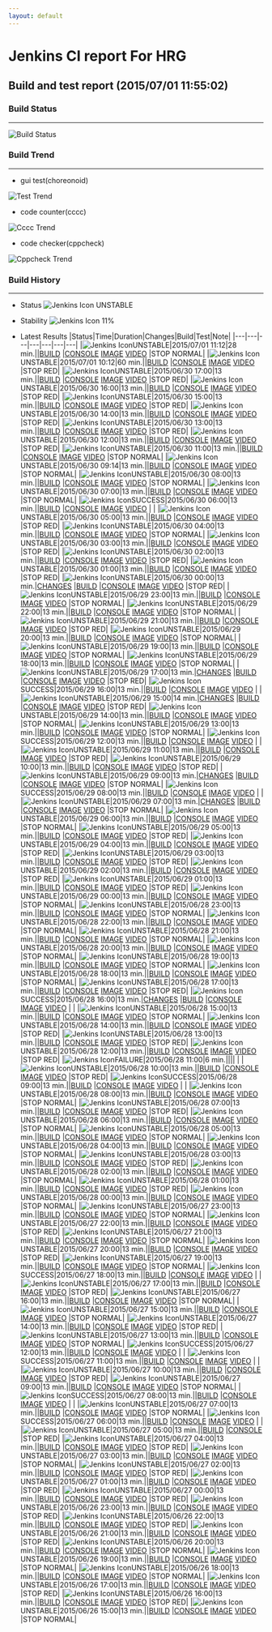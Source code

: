 ```yaml
---
layout: default
---
```

# Jenkins CI report For HRG
## Build and test report (2015/07/01 11:55:02)
### Build Status
___
![Build Status](http://jenkinshrg.github.io/images/badge.svg)
  
### Build Trend
___
* gui test(choreonoid)
  
![Test Trend](http://jenkinshrg.github.io/images/test.png)
  
* code counter(cccc)
  
![Cccc Trend](http://jenkinshrg.github.io/images/cccc.png)
  
* code checker(cppcheck)
  
![Cppcheck Trend](http://jenkinshrg.github.io/images/cppcheck.png)
  
### Build History
___
* Status
![Jenkins Icon](http://jenkinshrg.github.io/images/48x48/yellow.png)
UNSTABLE
  
* Stability
![Jenkins Icon](http://jenkinshrg.github.io/images/48x48/health-00to19.png)
11%
  
* Latest Results
|Status|Time|Duration|Changes|Build|Test|Note|
|---|---|---|---|---|---|---|
|![Jenkins Icon](http://jenkinshrg.github.io/images/24x24/yellow.png)UNSTABLE|2015/07/01 11:12|28 min.||[BUILD](https://drive.google.com/file/d/0B54sHwaxmuM4dGdtSDdGcWhZRjQ/view?usp=drivesdk) |[CONSOLE](https://drive.google.com/file/d/0B54sHwaxmuM4NXk3OHRzendzbWs/view?usp=drivesdk) [IMAGE](https://drive.google.com/file/d/0B54sHwaxmuM4T1g4djFnOGNieFU/edit?usp=drivesdk) [VIDEO](https://drive.google.com/file/d/0B54sHwaxmuM4Ukc3SnR4aWRmeHc/edit?usp=drivesdk) |STOP NORMAL|
|![Jenkins Icon](http://jenkinshrg.github.io/images/24x24/yellow.png)UNSTABLE|2015/07/01 10:12|60 min.||[BUILD](https://drive.google.com/file/d/0B54sHwaxmuM4VXFzM01IT2w2ejg/view?usp=drivesdk) |[CONSOLE](https://drive.google.com/file/d/0B54sHwaxmuM4Q0txakZIaDZUNDg/view?usp=drivesdk) [IMAGE](https://drive.google.com/file/d/0B54sHwaxmuM4eHdjd3dVQk5wR1E/edit?usp=drivesdk) [VIDEO](https://drive.google.com/file/d/0B54sHwaxmuM4c3lrT3lUM3Nlcmc/edit?usp=drivesdk) |STOP RED|
|![Jenkins Icon](http://jenkinshrg.github.io/images/24x24/yellow.png)UNSTABLE|2015/06/30 17:00|13 min.||[BUILD](https://drive.google.com/file/d/0B54sHwaxmuM4enBNS1Rka3hOTEU/view?usp=drivesdk) |[CONSOLE](https://drive.google.com/file/d/0B54sHwaxmuM4eWdPcUk4YXNTMDA/view?usp=drivesdk) [IMAGE](https://drive.google.com/file/d/0B54sHwaxmuM4M2V2bTVaR1dYN00/edit?usp=drivesdk) [VIDEO](https://drive.google.com/file/d/0B54sHwaxmuM4VDNOSzRaRTFxLTQ/edit?usp=drivesdk) |STOP RED|
|![Jenkins Icon](http://jenkinshrg.github.io/images/24x24/yellow.png)UNSTABLE|2015/06/30 16:00|13 min.||[BUILD](https://drive.google.com/file/d/0B54sHwaxmuM4cmlmM3JZOUtUeGc/view?usp=drivesdk) |[CONSOLE](https://drive.google.com/file/d/0B54sHwaxmuM4dkdjbWwybHJiblk/view?usp=drivesdk) [IMAGE](https://drive.google.com/file/d/0B54sHwaxmuM4TXlkQVdaRDdpTVU/edit?usp=drivesdk) [VIDEO](https://drive.google.com/file/d/0B54sHwaxmuM4NXZIeTlhV19tZTg/edit?usp=drivesdk) |STOP RED|
|![Jenkins Icon](http://jenkinshrg.github.io/images/24x24/yellow.png)UNSTABLE|2015/06/30 15:00|13 min.||[BUILD](https://drive.google.com/file/d/0B54sHwaxmuM4QUw3bHdmNFpjVWc/view?usp=drivesdk) |[CONSOLE](https://drive.google.com/file/d/0B54sHwaxmuM4ZXp3cW5tUC14SXc/view?usp=drivesdk) [IMAGE](https://drive.google.com/file/d/0B54sHwaxmuM4ZDBnLVpGU2J0OFk/edit?usp=drivesdk) [VIDEO](https://drive.google.com/file/d/0B54sHwaxmuM4bmtNd19ud2tRWUk/edit?usp=drivesdk) |STOP RED|
|![Jenkins Icon](http://jenkinshrg.github.io/images/24x24/yellow.png)UNSTABLE|2015/06/30 14:00|13 min.||[BUILD](https://drive.google.com/file/d/0B54sHwaxmuM4cFhjT2l3eVdRSnc/view?usp=drivesdk) |[CONSOLE](https://drive.google.com/file/d/0B54sHwaxmuM4cnJ1SjBhVmRHVW8/view?usp=drivesdk) [IMAGE](https://drive.google.com/file/d/0B54sHwaxmuM4MGNuRXVhOUYyOEk/edit?usp=drivesdk) [VIDEO](https://drive.google.com/file/d/0B54sHwaxmuM4TWlqOEVBQVpJMk0/edit?usp=drivesdk) |STOP RED|
|![Jenkins Icon](http://jenkinshrg.github.io/images/24x24/yellow.png)UNSTABLE|2015/06/30 13:00|13 min.||[BUILD](https://drive.google.com/file/d/0B54sHwaxmuM4UTZlclRGVnBCZUE/view?usp=drivesdk) |[CONSOLE](https://drive.google.com/file/d/0B54sHwaxmuM4eWtRdVBEdzIxcEk/view?usp=drivesdk) [IMAGE](https://drive.google.com/file/d/0B54sHwaxmuM4V1dLOW8zaWF1dU0/edit?usp=drivesdk) [VIDEO](https://drive.google.com/file/d/0B54sHwaxmuM4ekNrQmJFNkgtZDg/edit?usp=drivesdk) |STOP RED|
|![Jenkins Icon](http://jenkinshrg.github.io/images/24x24/yellow.png)UNSTABLE|2015/06/30 12:00|13 min.||[BUILD](https://drive.google.com/file/d/0B54sHwaxmuM4S09WTFlPbHMydFU/view?usp=drivesdk) |[CONSOLE](https://drive.google.com/file/d/0B54sHwaxmuM4SWxQelNJODZ3T28/view?usp=drivesdk) [IMAGE](https://drive.google.com/file/d/0B54sHwaxmuM4RzV4UmRjX1ZISW8/edit?usp=drivesdk) [VIDEO](https://drive.google.com/file/d/0B54sHwaxmuM4VmVMbE1iNUhtblE/edit?usp=drivesdk) |STOP RED|
|![Jenkins Icon](http://jenkinshrg.github.io/images/24x24/yellow.png)UNSTABLE|2015/06/30 11:00|13 min.||[BUILD](https://drive.google.com/file/d/0B54sHwaxmuM4RDh2RDFBNTBqVlk/view?usp=drivesdk) |[CONSOLE](https://drive.google.com/file/d/0B54sHwaxmuM4eE13Z2pWYjhZWVU/view?usp=drivesdk) [IMAGE](https://drive.google.com/file/d/0B54sHwaxmuM4ZEhfSDJHTjBEVTQ/edit?usp=drivesdk) [VIDEO](https://drive.google.com/file/d/0B54sHwaxmuM4ekRDWktaTTl6Nlk/edit?usp=drivesdk) |STOP NORMAL|
|![Jenkins Icon](http://jenkinshrg.github.io/images/24x24/yellow.png)UNSTABLE|2015/06/30 09:14|13 min.||[BUILD](https://drive.google.com/file/d/0B54sHwaxmuM4VTczZjAzV29VNlE/view?usp=drivesdk) |[CONSOLE](https://drive.google.com/file/d/0B54sHwaxmuM4RVBVVDkwV1dMeFU/view?usp=drivesdk) [IMAGE](https://drive.google.com/file/d/0B54sHwaxmuM4UEZNckhMYWI5UzQ/edit?usp=drivesdk) [VIDEO](https://drive.google.com/file/d/0B54sHwaxmuM4N3NQN0duaHJ2d1E/edit?usp=drivesdk) |STOP NORMAL|
|![Jenkins Icon](http://jenkinshrg.github.io/images/24x24/yellow.png)UNSTABLE|2015/06/30 08:00|13 min.||[BUILD](https://drive.google.com/file/d/0B54sHwaxmuM4M2NoUEtib3ZfcnM/view?usp=drivesdk) |[CONSOLE](https://drive.google.com/file/d/0B54sHwaxmuM4eWI4N2tYeFQxRkk/view?usp=drivesdk) [IMAGE](https://drive.google.com/file/d/0B54sHwaxmuM4b1dVQUdkOGp1VlU/edit?usp=drivesdk) [VIDEO](https://drive.google.com/file/d/0B54sHwaxmuM4bjM0WElTZmRvY0U/edit?usp=drivesdk) |STOP NORMAL|
|![Jenkins Icon](http://jenkinshrg.github.io/images/24x24/yellow.png)UNSTABLE|2015/06/30 07:00|13 min.||[BUILD](https://drive.google.com/file/d/0B54sHwaxmuM4REVsalVsekFlazA/view?usp=drivesdk) |[CONSOLE](https://drive.google.com/file/d/0B54sHwaxmuM4RjV2Z3RnWHkyLWc/view?usp=drivesdk) [IMAGE](https://drive.google.com/file/d/0B54sHwaxmuM4d0JsRDBTZnNwWGM/edit?usp=drivesdk) [VIDEO](https://drive.google.com/file/d/0B54sHwaxmuM4czg0LWxyNVJxUkE/edit?usp=drivesdk) |STOP NORMAL|
|![Jenkins Icon](http://jenkinshrg.github.io/images/24x24/blue.png)SUCCESS|2015/06/30 06:00|13 min.||[BUILD](https://drive.google.com/file/d/0B54sHwaxmuM4VktYdzluLWV4RDA/view?usp=drivesdk) |[CONSOLE](https://drive.google.com/file/d/0B54sHwaxmuM4NFM5TzhGLWpJT00/view?usp=drivesdk) [IMAGE](https://drive.google.com/file/d/0B54sHwaxmuM4OEZhQUNmUjNwcU0/edit?usp=drivesdk) [VIDEO](https://drive.google.com/file/d/0B54sHwaxmuM4OTdwNHZCZmw2VFE/edit?usp=drivesdk) | |
|![Jenkins Icon](http://jenkinshrg.github.io/images/24x24/yellow.png)UNSTABLE|2015/06/30 05:00|13 min.||[BUILD](https://drive.google.com/file/d/0B54sHwaxmuM4RWgzRXR5eVlvS2M/view?usp=drivesdk) |[CONSOLE](https://drive.google.com/file/d/0B54sHwaxmuM4Zmp6YUgyNXgxVlE/view?usp=drivesdk) [IMAGE](https://drive.google.com/file/d/0B54sHwaxmuM4RHpWNmxhUGo1Vjg/edit?usp=drivesdk) [VIDEO](https://drive.google.com/file/d/0B54sHwaxmuM4M0g1bHlaVVI0amM/edit?usp=drivesdk) |STOP RED|
|![Jenkins Icon](http://jenkinshrg.github.io/images/24x24/yellow.png)UNSTABLE|2015/06/30 04:00|13 min.||[BUILD](https://drive.google.com/file/d/0B54sHwaxmuM4VHRXUWxRYldfbzg/view?usp=drivesdk) |[CONSOLE](https://drive.google.com/file/d/0B54sHwaxmuM4OVRNLW9ZVDlpWUE/view?usp=drivesdk) [IMAGE](https://drive.google.com/file/d/0B54sHwaxmuM4UFVQSlJKN0EzZk0/edit?usp=drivesdk) [VIDEO](https://drive.google.com/file/d/0B54sHwaxmuM4U0dmeG0xQk5FcVE/edit?usp=drivesdk) |STOP NORMAL|
|![Jenkins Icon](http://jenkinshrg.github.io/images/24x24/yellow.png)UNSTABLE|2015/06/30 03:00|13 min.||[BUILD](https://drive.google.com/file/d/0B54sHwaxmuM4eHo1N09nZldxVHM/view?usp=drivesdk) |[CONSOLE](https://drive.google.com/file/d/0B54sHwaxmuM4WW5OOGpYUnpPSTg/view?usp=drivesdk) [IMAGE](https://drive.google.com/file/d/0B54sHwaxmuM4X2Y3QVVJekV6WmM/edit?usp=drivesdk) [VIDEO](https://drive.google.com/file/d/0B54sHwaxmuM4MWdQRTJvY1V5Vm8/edit?usp=drivesdk) |STOP RED|
|![Jenkins Icon](http://jenkinshrg.github.io/images/24x24/yellow.png)UNSTABLE|2015/06/30 02:00|13 min.||[BUILD](https://drive.google.com/file/d/0B54sHwaxmuM4NFRlS1I0QlNtMEU/view?usp=drivesdk) |[CONSOLE](https://drive.google.com/file/d/0B54sHwaxmuM4aGRISk5lVl8xUGM/view?usp=drivesdk) [IMAGE](https://drive.google.com/file/d/0B54sHwaxmuM4VUJZcFNkR21xTFE/edit?usp=drivesdk) [VIDEO](https://drive.google.com/file/d/0B54sHwaxmuM4aWhMbXZTQXpNNUE/edit?usp=drivesdk) |STOP RED|
|![Jenkins Icon](http://jenkinshrg.github.io/images/24x24/yellow.png)UNSTABLE|2015/06/30 01:00|13 min.||[BUILD](https://drive.google.com/file/d/0B54sHwaxmuM4OFZRd2xQNGFuZ0E/view?usp=drivesdk) |[CONSOLE](https://drive.google.com/file/d/0B54sHwaxmuM4ZUVOYk95eXBUUlU/view?usp=drivesdk) [IMAGE](https://drive.google.com/file/d/0B54sHwaxmuM4X29pODFTdnZQdUk/edit?usp=drivesdk) [VIDEO](https://drive.google.com/file/d/0B54sHwaxmuM4M0xKYS1kNEpMQ0E/edit?usp=drivesdk) |STOP RED|
|![Jenkins Icon](http://jenkinshrg.github.io/images/24x24/yellow.png)UNSTABLE|2015/06/30 00:00|13 min.|[CHANGES](https://drive.google.com/file/d/0B54sHwaxmuM4dGt3NU8wQTFQT2M/view?usp=drivesdk) |[BUILD](https://drive.google.com/file/d/0B54sHwaxmuM4NXBWdndJeVhyU1U/view?usp=drivesdk) |[CONSOLE](https://drive.google.com/file/d/0B54sHwaxmuM4S0lldFM5c29ZRHM/view?usp=drivesdk) [IMAGE](https://drive.google.com/file/d/0B54sHwaxmuM4dThJZ25lR21Nc1E/edit?usp=drivesdk) [VIDEO](https://drive.google.com/file/d/0B54sHwaxmuM4OV9oTU5hY1NfVjg/edit?usp=drivesdk) |STOP RED|
|![Jenkins Icon](http://jenkinshrg.github.io/images/24x24/yellow.png)UNSTABLE|2015/06/29 23:00|13 min.||[BUILD](https://drive.google.com/file/d/0B54sHwaxmuM4RXJGMVdsWlBhazg/view?usp=drivesdk) |[CONSOLE](https://drive.google.com/file/d/0B54sHwaxmuM4YTNsREdFYW1FQUE/view?usp=drivesdk) [IMAGE](https://drive.google.com/file/d/0B54sHwaxmuM4Q3c5eEdyWm42aDg/edit?usp=drivesdk) [VIDEO](https://drive.google.com/file/d/0B54sHwaxmuM4Unpqbnl2eS1ZNWM/edit?usp=drivesdk) |STOP NORMAL|
|![Jenkins Icon](http://jenkinshrg.github.io/images/24x24/yellow.png)UNSTABLE|2015/06/29 22:00|13 min.||[BUILD](https://drive.google.com/file/d/0B54sHwaxmuM4aVJaNWRET1NQREk/view?usp=drivesdk) |[CONSOLE](https://drive.google.com/file/d/0B54sHwaxmuM4SXl4S2xFTnFLc0k/view?usp=drivesdk) [IMAGE](https://drive.google.com/file/d/0B54sHwaxmuM4Y2pIS2ktOGduS2s/edit?usp=drivesdk) [VIDEO](https://drive.google.com/file/d/0B54sHwaxmuM4cTFmcmRNT0lRTEU/edit?usp=drivesdk) |STOP NORMAL|
|![Jenkins Icon](http://jenkinshrg.github.io/images/24x24/yellow.png)UNSTABLE|2015/06/29 21:00|13 min.||[BUILD](https://drive.google.com/file/d/0B54sHwaxmuM4MHJUS2VzVmZsUlE/view?usp=drivesdk) |[CONSOLE](https://drive.google.com/file/d/0B54sHwaxmuM4amxiUnRXRi1MbmM/view?usp=drivesdk) [IMAGE](https://drive.google.com/file/d/0B54sHwaxmuM4eVU0UmRSWkg3c1E/edit?usp=drivesdk) [VIDEO](https://drive.google.com/file/d/0B54sHwaxmuM4V2Z0Wmw0aTZOaFk/edit?usp=drivesdk) |STOP RED|
|![Jenkins Icon](http://jenkinshrg.github.io/images/24x24/yellow.png)UNSTABLE|2015/06/29 20:00|13 min.||[BUILD](https://drive.google.com/file/d/0B54sHwaxmuM4NElwNGtZVzFvMWs/view?usp=drivesdk) |[CONSOLE](https://drive.google.com/file/d/0B54sHwaxmuM4S2hPTzVYTEt5OVU/view?usp=drivesdk) [IMAGE](https://drive.google.com/file/d/0B54sHwaxmuM4UzY2d3FkNmdPcGc/edit?usp=drivesdk) [VIDEO](https://drive.google.com/file/d/0B54sHwaxmuM4eHRlVjE2MVVIcTg/edit?usp=drivesdk) |STOP NORMAL|
|![Jenkins Icon](http://jenkinshrg.github.io/images/24x24/yellow.png)UNSTABLE|2015/06/29 19:00|13 min.||[BUILD](https://drive.google.com/file/d/0B54sHwaxmuM4b0syak1YSHZFTFE/view?usp=drivesdk) |[CONSOLE](https://drive.google.com/file/d/0B54sHwaxmuM4ZUlGRW52NEowSGM/view?usp=drivesdk) [IMAGE](https://drive.google.com/file/d/0B54sHwaxmuM4cFM4TklxX2wyeEk/edit?usp=drivesdk) [VIDEO](https://drive.google.com/file/d/0B54sHwaxmuM4M0RtSHhBdmVYM00/edit?usp=drivesdk) |STOP NORMAL|
|![Jenkins Icon](http://jenkinshrg.github.io/images/24x24/yellow.png)UNSTABLE|2015/06/29 18:00|13 min.||[BUILD](https://drive.google.com/file/d/0B54sHwaxmuM4MkdJLTlDMXFzMk0/view?usp=drivesdk) |[CONSOLE](https://drive.google.com/file/d/0B54sHwaxmuM4UkNNaVJRN1VHWUE/view?usp=drivesdk) [IMAGE](https://drive.google.com/file/d/0B54sHwaxmuM4RWwtdS1VbHZnS3M/edit?usp=drivesdk) [VIDEO](https://drive.google.com/file/d/0B54sHwaxmuM4SkNzeTNRcHRuWDQ/edit?usp=drivesdk) |STOP NORMAL|
|![Jenkins Icon](http://jenkinshrg.github.io/images/24x24/yellow.png)UNSTABLE|2015/06/29 17:00|13 min.|[CHANGES](https://drive.google.com/file/d/0B54sHwaxmuM4RFJDYWtmNzcyZDQ/view?usp=drivesdk) |[BUILD](https://drive.google.com/file/d/0B54sHwaxmuM4VUxBdGJObXk2NnM/view?usp=drivesdk) |[CONSOLE](https://drive.google.com/file/d/0B54sHwaxmuM4MTFpbWtWOEs1QWc/view?usp=drivesdk) [IMAGE](https://drive.google.com/file/d/0B54sHwaxmuM4OFFMaXVnVzJuM00/edit?usp=drivesdk) [VIDEO](https://drive.google.com/file/d/0B54sHwaxmuM4LTVrNlpUNmdyT28/edit?usp=drivesdk) |STOP RED|
|![Jenkins Icon](http://jenkinshrg.github.io/images/24x24/blue.png)SUCCESS|2015/06/29 16:00|13 min.||[BUILD](https://drive.google.com/file/d/0B54sHwaxmuM4WlByNmZCZW9reWM/view?usp=drivesdk) |[CONSOLE](https://drive.google.com/file/d/0B54sHwaxmuM4OHFfc2F0RmIxVmM/view?usp=drivesdk) [IMAGE](https://drive.google.com/file/d/0B54sHwaxmuM4OFVmamRBNWN0cjg/edit?usp=drivesdk) [VIDEO](https://drive.google.com/file/d/0B54sHwaxmuM4bkdvS1ZaMXpaNFU/edit?usp=drivesdk) | |
|![Jenkins Icon](http://jenkinshrg.github.io/images/24x24/yellow.png)UNSTABLE|2015/06/29 15:00|14 min.|[CHANGES](https://drive.google.com/file/d/0B54sHwaxmuM4RVl1b1A5UDhMTlk/view?usp=drivesdk) |[BUILD](https://drive.google.com/file/d/0B54sHwaxmuM4Y0RwVG5xQ3JRUjQ/view?usp=drivesdk) |[CONSOLE](https://drive.google.com/file/d/0B54sHwaxmuM4UXBtQmc3S3N0RkU/view?usp=drivesdk) [IMAGE](https://drive.google.com/file/d/0B54sHwaxmuM4OHl2cUQ5OU80Zjg/edit?usp=drivesdk) [VIDEO](https://drive.google.com/file/d/0B54sHwaxmuM4X1hyODNObGNGdUk/edit?usp=drivesdk) |STOP RED|
|![Jenkins Icon](http://jenkinshrg.github.io/images/24x24/yellow.png)UNSTABLE|2015/06/29 14:00|13 min.||[BUILD](https://drive.google.com/file/d/0B54sHwaxmuM4YXNBNDRNVUoyNUk/view?usp=drivesdk) |[CONSOLE](https://drive.google.com/file/d/0B54sHwaxmuM4S0pGT0c5X3dpQ28/view?usp=drivesdk) [IMAGE](https://drive.google.com/file/d/0B54sHwaxmuM4WjI0ZE9WNHdFVWs/edit?usp=drivesdk) [VIDEO](https://drive.google.com/file/d/0B54sHwaxmuM4VGQzY2J4SzhoWTQ/edit?usp=drivesdk) |STOP NORMAL|
|![Jenkins Icon](http://jenkinshrg.github.io/images/24x24/yellow.png)UNSTABLE|2015/06/29 13:00|13 min.||[BUILD](https://drive.google.com/file/d/0B54sHwaxmuM4Skt6T1VvYVZCa1k/view?usp=drivesdk) |[CONSOLE](https://drive.google.com/file/d/0B54sHwaxmuM4ZEVXbW1yVzFxc2c/view?usp=drivesdk) [IMAGE](https://drive.google.com/file/d/0B54sHwaxmuM4ejhvNW4yNzlQTm8/edit?usp=drivesdk) [VIDEO](https://drive.google.com/file/d/0B54sHwaxmuM4VnRDVmdHQ0ttdUk/edit?usp=drivesdk) |STOP NORMAL|
|![Jenkins Icon](http://jenkinshrg.github.io/images/24x24/blue.png)SUCCESS|2015/06/29 12:00|13 min.||[BUILD](https://drive.google.com/file/d/0B54sHwaxmuM4V2QtSHlNaElMUG8/view?usp=drivesdk) |[CONSOLE](https://drive.google.com/file/d/0B54sHwaxmuM4emFtMHo4ZGE0T3M/view?usp=drivesdk) [IMAGE](https://drive.google.com/file/d/0B54sHwaxmuM4d1BvMHRjdEZzeFU/edit?usp=drivesdk) [VIDEO](https://drive.google.com/file/d/0B54sHwaxmuM4VjhQYlZIZ29EdUU/edit?usp=drivesdk) | |
|![Jenkins Icon](http://jenkinshrg.github.io/images/24x24/yellow.png)UNSTABLE|2015/06/29 11:00|13 min.||[BUILD](https://drive.google.com/file/d/0B54sHwaxmuM4MmJXSU4wTjE5aHM/view?usp=drivesdk) |[CONSOLE](https://drive.google.com/file/d/0B54sHwaxmuM4VG5pdVk0LWpKZDA/view?usp=drivesdk) [IMAGE](https://drive.google.com/file/d/0B54sHwaxmuM4XzRmaWEtd2V1OEE/edit?usp=drivesdk) [VIDEO](https://drive.google.com/file/d/0B54sHwaxmuM4czY0b29iVEVwWHM/edit?usp=drivesdk) |STOP RED|
|![Jenkins Icon](http://jenkinshrg.github.io/images/24x24/yellow.png)UNSTABLE|2015/06/29 10:00|13 min.||[BUILD](https://drive.google.com/file/d/0B54sHwaxmuM4Q1NRVGkwWWJQLWs/view?usp=drivesdk) |[CONSOLE](https://drive.google.com/file/d/0B54sHwaxmuM4NVpXalVtZzhfWTA/view?usp=drivesdk) [IMAGE](https://drive.google.com/file/d/0B54sHwaxmuM4enVKOVNwR3Q5d1U/edit?usp=drivesdk) [VIDEO](https://drive.google.com/file/d/0B54sHwaxmuM4MUlzN082cDhXQUE/edit?usp=drivesdk) |STOP RED|
|![Jenkins Icon](http://jenkinshrg.github.io/images/24x24/yellow.png)UNSTABLE|2015/06/29 09:00|13 min.|[CHANGES](https://drive.google.com/file/d/0B54sHwaxmuM4MjVpTGctNnFrWXc/view?usp=drivesdk) |[BUILD](https://drive.google.com/file/d/0B54sHwaxmuM4X1Fwa2FFaHVFSGs/view?usp=drivesdk) |[CONSOLE](https://drive.google.com/file/d/0B54sHwaxmuM4a3ZRbE1OOUVFaWs/view?usp=drivesdk) [IMAGE](https://drive.google.com/file/d/0B54sHwaxmuM4WkxwOWQzVVNVdXM/edit?usp=drivesdk) [VIDEO](https://drive.google.com/file/d/0B54sHwaxmuM4LXloNEt3SDFPSHc/edit?usp=drivesdk) |STOP NORMAL|
|![Jenkins Icon](http://jenkinshrg.github.io/images/24x24/blue.png)SUCCESS|2015/06/29 08:00|13 min.||[BUILD](https://drive.google.com/file/d/0B54sHwaxmuM4em9qUVhMOEE4clk/view?usp=drivesdk) |[CONSOLE](https://drive.google.com/file/d/0B54sHwaxmuM4V2Z4TlF3ZlZmVWs/view?usp=drivesdk) [IMAGE](https://drive.google.com/file/d/0B54sHwaxmuM4cVZNVGpIYURBYW8/edit?usp=drivesdk) [VIDEO](https://drive.google.com/file/d/0B54sHwaxmuM4ZHpwMUxkUVktV3M/edit?usp=drivesdk) | |
|![Jenkins Icon](http://jenkinshrg.github.io/images/24x24/yellow.png)UNSTABLE|2015/06/29 07:00|13 min.|[CHANGES](https://drive.google.com/file/d/0B54sHwaxmuM4bWJUdDg0c0lWYnM/view?usp=drivesdk) |[BUILD](https://drive.google.com/file/d/0B54sHwaxmuM4SnhyVmQwVjVBUU0/view?usp=drivesdk) |[CONSOLE](https://drive.google.com/file/d/0B54sHwaxmuM4ZWszWjdfaDdVVFk/view?usp=drivesdk) [IMAGE](https://drive.google.com/file/d/0B54sHwaxmuM4OXRyWHBnOGNpLU0/edit?usp=drivesdk) [VIDEO](https://drive.google.com/file/d/0B54sHwaxmuM4Q1Fvb0Rnd3JYb0k/edit?usp=drivesdk) |STOP NORMAL|
|![Jenkins Icon](http://jenkinshrg.github.io/images/24x24/yellow.png)UNSTABLE|2015/06/29 06:00|13 min.||[BUILD](https://drive.google.com/file/d/0B54sHwaxmuM4dEE0TjV2Mk1mMXc/view?usp=drivesdk) |[CONSOLE](https://drive.google.com/file/d/0B54sHwaxmuM4YVhHWmlOMkNJWE0/view?usp=drivesdk) [IMAGE](https://drive.google.com/file/d/0B54sHwaxmuM4OHZrdE9iVWI2ek0/edit?usp=drivesdk) [VIDEO](https://drive.google.com/file/d/0B54sHwaxmuM4ajNrQS1CMGxLRE0/edit?usp=drivesdk) |STOP NORMAL|
|![Jenkins Icon](http://jenkinshrg.github.io/images/24x24/yellow.png)UNSTABLE|2015/06/29 05:00|13 min.||[BUILD](https://drive.google.com/file/d/0B54sHwaxmuM4dGVfcFlVV19hbmM/view?usp=drivesdk) |[CONSOLE](https://drive.google.com/file/d/0B54sHwaxmuM4enB5U2V1Y05Oc2s/view?usp=drivesdk) [IMAGE](https://drive.google.com/file/d/0B54sHwaxmuM4dFlJQldRY0FIQzg/edit?usp=drivesdk) [VIDEO](https://drive.google.com/file/d/0B54sHwaxmuM4OGo4cXRIeXRpTXc/edit?usp=drivesdk) |STOP RED|
|![Jenkins Icon](http://jenkinshrg.github.io/images/24x24/yellow.png)UNSTABLE|2015/06/29 04:00|13 min.||[BUILD](https://drive.google.com/file/d/0B54sHwaxmuM4d0tLTFVyeWJOUm8/view?usp=drivesdk) |[CONSOLE](https://drive.google.com/file/d/0B54sHwaxmuM4MHhFZkk2XzJUMGc/view?usp=drivesdk) [IMAGE](https://drive.google.com/file/d/0B54sHwaxmuM4elVGMWF5ZTB2aWs/edit?usp=drivesdk) [VIDEO](https://drive.google.com/file/d/0B54sHwaxmuM4YVdsT2JpazBMVXc/edit?usp=drivesdk) |STOP RED|
|![Jenkins Icon](http://jenkinshrg.github.io/images/24x24/yellow.png)UNSTABLE|2015/06/29 03:00|13 min.||[BUILD](https://drive.google.com/file/d/0B54sHwaxmuM4V2lqWVQtVzI1a0k/view?usp=drivesdk) |[CONSOLE](https://drive.google.com/file/d/0B54sHwaxmuM4RTJDcGJOd0FGaWM/view?usp=drivesdk) [IMAGE](https://drive.google.com/file/d/0B54sHwaxmuM4S195b0x1T1V1RTA/edit?usp=drivesdk) [VIDEO](https://drive.google.com/file/d/0B54sHwaxmuM4azI1VkJleVE3bVk/edit?usp=drivesdk) |STOP RED|
|![Jenkins Icon](http://jenkinshrg.github.io/images/24x24/yellow.png)UNSTABLE|2015/06/29 02:00|13 min.||[BUILD](https://drive.google.com/file/d/0B54sHwaxmuM4Y1lkdExXcHY4bVE/view?usp=drivesdk) |[CONSOLE](https://drive.google.com/file/d/0B54sHwaxmuM4OWx4c0ZXeHE4dUk/view?usp=drivesdk) [IMAGE](https://drive.google.com/file/d/0B54sHwaxmuM4SE1WbkJrQWVKZm8/edit?usp=drivesdk) [VIDEO](https://drive.google.com/file/d/0B54sHwaxmuM4Zmk4Y1h6MDVXNk0/edit?usp=drivesdk) |STOP RED|
|![Jenkins Icon](http://jenkinshrg.github.io/images/24x24/yellow.png)UNSTABLE|2015/06/29 01:00|13 min.||[BUILD](https://drive.google.com/file/d/0B54sHwaxmuM4bEItY0xEWWktd3c/view?usp=drivesdk) |[CONSOLE](https://drive.google.com/file/d/0B54sHwaxmuM4RFFGVkxRN3ZTaWc/view?usp=drivesdk) [IMAGE](https://drive.google.com/file/d/0B54sHwaxmuM4VzIxTVVGak11QzA/edit?usp=drivesdk) [VIDEO](https://drive.google.com/file/d/0B54sHwaxmuM4dzJydWdtS0VQV2c/edit?usp=drivesdk) |STOP RED|
|![Jenkins Icon](http://jenkinshrg.github.io/images/24x24/yellow.png)UNSTABLE|2015/06/29 00:00|13 min.||[BUILD](https://drive.google.com/file/d/0B54sHwaxmuM4eVZaeTdqMG1zWEU/view?usp=drivesdk) |[CONSOLE](https://drive.google.com/file/d/0B54sHwaxmuM4MkEyQWRBa0hKc2s/view?usp=drivesdk) [IMAGE](https://drive.google.com/file/d/0B54sHwaxmuM4TFdMSkRndHpIMjA/edit?usp=drivesdk) [VIDEO](https://drive.google.com/file/d/0B54sHwaxmuM4YllUU1VUUFFpOHc/edit?usp=drivesdk) |STOP NORMAL|
|![Jenkins Icon](http://jenkinshrg.github.io/images/24x24/yellow.png)UNSTABLE|2015/06/28 23:00|13 min.||[BUILD](https://drive.google.com/file/d/0B54sHwaxmuM4SUJnNVlGM0JIMWs/view?usp=drivesdk) |[CONSOLE](https://drive.google.com/file/d/0B54sHwaxmuM4TWVPRC1vUVBXZWM/view?usp=drivesdk) [IMAGE](https://drive.google.com/file/d/0B54sHwaxmuM4NGFjVmIzSVA1U3c/edit?usp=drivesdk) [VIDEO](https://drive.google.com/file/d/0B54sHwaxmuM4bm5OcmRQZjBmdlE/edit?usp=drivesdk) |STOP NORMAL|
|![Jenkins Icon](http://jenkinshrg.github.io/images/24x24/yellow.png)UNSTABLE|2015/06/28 22:00|13 min.||[BUILD](https://drive.google.com/file/d/0B54sHwaxmuM4cktVZ1BodXRnWk0/view?usp=drivesdk) |[CONSOLE](https://drive.google.com/file/d/0B54sHwaxmuM4Wm92aWZfZkNjbUE/view?usp=drivesdk) [IMAGE](https://drive.google.com/file/d/0B54sHwaxmuM4OWYxcEFWTlJuVW8/edit?usp=drivesdk) [VIDEO](https://drive.google.com/file/d/0B54sHwaxmuM4V2Q0eEE1WUJZaE0/edit?usp=drivesdk) |STOP NORMAL|
|![Jenkins Icon](http://jenkinshrg.github.io/images/24x24/yellow.png)UNSTABLE|2015/06/28 21:00|13 min.||[BUILD](https://drive.google.com/file/d/0B54sHwaxmuM4QmhLX1ZYZ1doTnM/view?usp=drivesdk) |[CONSOLE](https://drive.google.com/file/d/0B54sHwaxmuM4UDNuazY4M19XQW8/view?usp=drivesdk) [IMAGE](https://drive.google.com/file/d/0B54sHwaxmuM4b1RITFZUQW40a28/edit?usp=drivesdk) [VIDEO](https://drive.google.com/file/d/0B54sHwaxmuM4c2lxUS1zV19EV00/edit?usp=drivesdk) |STOP NORMAL|
|![Jenkins Icon](http://jenkinshrg.github.io/images/24x24/yellow.png)UNSTABLE|2015/06/28 20:00|13 min.||[BUILD](https://drive.google.com/file/d/0B54sHwaxmuM4MGx6d0VKT0E2SWs/view?usp=drivesdk) |[CONSOLE](https://drive.google.com/file/d/0B54sHwaxmuM4LUpzZURISndEdm8/view?usp=drivesdk) [IMAGE](https://drive.google.com/file/d/0B54sHwaxmuM4OTd6dENyb3FIYk0/edit?usp=drivesdk) [VIDEO](https://drive.google.com/file/d/0B54sHwaxmuM4Ylg0S01OcDIwSUE/edit?usp=drivesdk) |STOP NORMAL|
|![Jenkins Icon](http://jenkinshrg.github.io/images/24x24/yellow.png)UNSTABLE|2015/06/28 19:00|13 min.||[BUILD](https://drive.google.com/file/d/0B54sHwaxmuM4UkZGeUU4R0w3bTQ/view?usp=drivesdk) |[CONSOLE](https://drive.google.com/file/d/0B54sHwaxmuM4d3lOY1BLb051a00/view?usp=drivesdk) [IMAGE](https://drive.google.com/file/d/0B54sHwaxmuM4UjRvekk5Z1R4cEk/edit?usp=drivesdk) [VIDEO](https://drive.google.com/file/d/0B54sHwaxmuM4Mi05cHZ5NlJPdDA/edit?usp=drivesdk) |STOP NORMAL|
|![Jenkins Icon](http://jenkinshrg.github.io/images/24x24/yellow.png)UNSTABLE|2015/06/28 18:00|13 min.||[BUILD](https://drive.google.com/file/d/0B54sHwaxmuM4TzB5WV9OeUNpMEE/view?usp=drivesdk) |[CONSOLE](https://drive.google.com/file/d/0B54sHwaxmuM4WGlWeUo3WVNGUkE/view?usp=drivesdk) [IMAGE](https://drive.google.com/file/d/0B54sHwaxmuM4dDRPY2REVHRJbGc/edit?usp=drivesdk) [VIDEO](https://drive.google.com/file/d/0B54sHwaxmuM4eWE0cUMwaEdEbXc/edit?usp=drivesdk) |STOP NORMAL|
|![Jenkins Icon](http://jenkinshrg.github.io/images/24x24/yellow.png)UNSTABLE|2015/06/28 17:00|13 min.||[BUILD](https://drive.google.com/file/d/0B54sHwaxmuM4YXVwN3RmLVNMNGM/view?usp=drivesdk) |[CONSOLE](https://drive.google.com/file/d/0B54sHwaxmuM4Z0ZFQzExMGRSLUE/view?usp=drivesdk) [IMAGE](https://drive.google.com/file/d/0B54sHwaxmuM4cHFfbXJLYTdUTEU/edit?usp=drivesdk) [VIDEO](https://drive.google.com/file/d/0B54sHwaxmuM4RzJ6UnZxbW5YaHM/edit?usp=drivesdk) |STOP RED|
|![Jenkins Icon](http://jenkinshrg.github.io/images/24x24/blue.png)SUCCESS|2015/06/28 16:00|13 min.|[CHANGES](https://drive.google.com/file/d/0B54sHwaxmuM4SkFHY2QzamNVT0E/view?usp=drivesdk) |[BUILD](https://drive.google.com/file/d/0B54sHwaxmuM4S2JMalFodFVsY2M/view?usp=drivesdk) |[CONSOLE](https://drive.google.com/file/d/0B54sHwaxmuM4anVLMWVfM1BkZmc/view?usp=drivesdk) [IMAGE](https://drive.google.com/file/d/0B54sHwaxmuM4TENVRHctTlZpbVk/edit?usp=drivesdk) [VIDEO](https://drive.google.com/file/d/0B54sHwaxmuM4VVhybnctbEdPYVE/edit?usp=drivesdk) | |
|![Jenkins Icon](http://jenkinshrg.github.io/images/24x24/yellow.png)UNSTABLE|2015/06/28 15:00|13 min.||[BUILD](https://drive.google.com/file/d/0B54sHwaxmuM4WDA3OWZVd0tNdms/view?usp=drivesdk) |[CONSOLE](https://drive.google.com/file/d/0B54sHwaxmuM4U2FJOE0xTUViTHc/view?usp=drivesdk) [IMAGE](https://drive.google.com/file/d/0B54sHwaxmuM4OHN6TDBJYjdlODQ/edit?usp=drivesdk) [VIDEO](https://drive.google.com/file/d/0B54sHwaxmuM4NF9PTU9wSmxjMEU/edit?usp=drivesdk) |STOP NORMAL|
|![Jenkins Icon](http://jenkinshrg.github.io/images/24x24/yellow.png)UNSTABLE|2015/06/28 14:00|13 min.||[BUILD](https://drive.google.com/file/d/0B54sHwaxmuM4NFIwZkpfSTc1dHc/view?usp=drivesdk) |[CONSOLE](https://drive.google.com/file/d/0B54sHwaxmuM4M0p1Q2pxM2pkTkE/view?usp=drivesdk) [IMAGE](https://drive.google.com/file/d/0B54sHwaxmuM4MmJWOW5xVzAtTUU/edit?usp=drivesdk) [VIDEO](https://drive.google.com/file/d/0B54sHwaxmuM4WVRFU3VtcXFMbWs/edit?usp=drivesdk) |STOP RED|
|![Jenkins Icon](http://jenkinshrg.github.io/images/24x24/yellow.png)UNSTABLE|2015/06/28 13:00|13 min.||[BUILD](https://drive.google.com/file/d/0B54sHwaxmuM4ak1PcWFKR010dXc/view?usp=drivesdk) |[CONSOLE](https://drive.google.com/file/d/0B54sHwaxmuM4cmNXbFFveHRQOVU/view?usp=drivesdk) [IMAGE](https://drive.google.com/file/d/0B54sHwaxmuM4ZGVlNFRiaXY1Tzg/edit?usp=drivesdk) [VIDEO](https://drive.google.com/file/d/0B54sHwaxmuM4am9MdHNUV05xSDA/edit?usp=drivesdk) |STOP RED|
|![Jenkins Icon](http://jenkinshrg.github.io/images/24x24/yellow.png)UNSTABLE|2015/06/28 12:00|13 min.||[BUILD](https://drive.google.com/file/d/0B54sHwaxmuM4cGxPWVBKQmVRZFk/view?usp=drivesdk) |[CONSOLE](https://drive.google.com/file/d/0B54sHwaxmuM4UTBBNHkwSDZmZFE/view?usp=drivesdk) [IMAGE](https://drive.google.com/file/d/0B54sHwaxmuM4NVoyc0hMSnoyRlk/edit?usp=drivesdk) [VIDEO](https://drive.google.com/file/d/0B54sHwaxmuM4VEJKUU9vaFpxZFU/edit?usp=drivesdk) |STOP RED|
|![Jenkins Icon](http://jenkinshrg.github.io/images/24x24/red.png)FAILURE|2015/06/28 11:00|6 min.|||| |
|![Jenkins Icon](http://jenkinshrg.github.io/images/24x24/yellow.png)UNSTABLE|2015/06/28 10:00|13 min.||[BUILD](https://drive.google.com/file/d/0B54sHwaxmuM4MW05T19od0haWnM/view?usp=drivesdk) |[CONSOLE](https://drive.google.com/file/d/0B54sHwaxmuM4eWNpRkxybnZyeXc/view?usp=drivesdk) [IMAGE](https://drive.google.com/file/d/0B54sHwaxmuM4UHAyTjM0ZjRueFE/edit?usp=drivesdk) [VIDEO](https://drive.google.com/file/d/0B54sHwaxmuM4aHpfVVM2U2QyN3c/edit?usp=drivesdk) |STOP RED|
|![Jenkins Icon](http://jenkinshrg.github.io/images/24x24/blue.png)SUCCESS|2015/06/28 09:00|13 min.||[BUILD](https://drive.google.com/file/d/0B54sHwaxmuM4WWtDYWdscmFwY2c/view?usp=drivesdk) |[CONSOLE](https://drive.google.com/file/d/0B54sHwaxmuM4bzlyZEFQUlFkd3M/view?usp=drivesdk) [IMAGE](https://drive.google.com/file/d/0B54sHwaxmuM4ZFpDdjAwZFlqY3M/edit?usp=drivesdk) [VIDEO](https://drive.google.com/file/d/0B54sHwaxmuM4emZZeUMzbGxVZGc/edit?usp=drivesdk) | |
|![Jenkins Icon](http://jenkinshrg.github.io/images/24x24/yellow.png)UNSTABLE|2015/06/28 08:00|13 min.||[BUILD](https://drive.google.com/file/d/0B54sHwaxmuM4dHB5TDJDQjJldlU/view?usp=drivesdk) |[CONSOLE](https://drive.google.com/file/d/0B54sHwaxmuM4dFgyenRGNDllV1U/view?usp=drivesdk) [IMAGE](https://drive.google.com/file/d/0B54sHwaxmuM4MXVMcDVMX3pid0E/edit?usp=drivesdk) [VIDEO](https://drive.google.com/file/d/0B54sHwaxmuM4SVlDcnM2ZDIxZ1U/edit?usp=drivesdk) |STOP NORMAL|
|![Jenkins Icon](http://jenkinshrg.github.io/images/24x24/yellow.png)UNSTABLE|2015/06/28 07:00|13 min.||[BUILD](https://drive.google.com/file/d/0B54sHwaxmuM4aVo2cXUyaWNLd2s/view?usp=drivesdk) |[CONSOLE](https://drive.google.com/file/d/0B54sHwaxmuM4X0FJeWVvdXY5S28/view?usp=drivesdk) [IMAGE](https://drive.google.com/file/d/0B54sHwaxmuM4dkY0VmJtNmhMeXM/edit?usp=drivesdk) [VIDEO](https://drive.google.com/file/d/0B54sHwaxmuM4dkVRUGR1NFFjd0U/edit?usp=drivesdk) |STOP RED|
|![Jenkins Icon](http://jenkinshrg.github.io/images/24x24/yellow.png)UNSTABLE|2015/06/28 06:00|13 min.||[BUILD](https://drive.google.com/file/d/0B54sHwaxmuM4Sm44X0NvUGpsdVU/view?usp=drivesdk) |[CONSOLE](https://drive.google.com/file/d/0B54sHwaxmuM4WGRvTE1YSkF5UzA/view?usp=drivesdk) [IMAGE](https://drive.google.com/file/d/0B54sHwaxmuM4bjRUcEczMTRKbWM/edit?usp=drivesdk) [VIDEO](https://drive.google.com/file/d/0B54sHwaxmuM4Q1ctSnd3SWROOUk/edit?usp=drivesdk) |STOP NORMAL|
|![Jenkins Icon](http://jenkinshrg.github.io/images/24x24/yellow.png)UNSTABLE|2015/06/28 05:00|13 min.||[BUILD](https://drive.google.com/file/d/0B54sHwaxmuM4ekJiZUxYb0tvSVE/view?usp=drivesdk) |[CONSOLE](https://drive.google.com/file/d/0B54sHwaxmuM4SllxR19hSWd0aE0/view?usp=drivesdk) [IMAGE](https://drive.google.com/file/d/0B54sHwaxmuM4S01qeEVtZHRGSE0/edit?usp=drivesdk) [VIDEO](https://drive.google.com/file/d/0B54sHwaxmuM4T1l4S1VGU2RCVms/edit?usp=drivesdk) |STOP NORMAL|
|![Jenkins Icon](http://jenkinshrg.github.io/images/24x24/yellow.png)UNSTABLE|2015/06/28 04:00|13 min.||[BUILD](https://drive.google.com/file/d/0B54sHwaxmuM4UWNKUHBDVHJDSnc/view?usp=drivesdk) |[CONSOLE](https://drive.google.com/file/d/0B54sHwaxmuM4M3l4M2FQLXVZT0U/view?usp=drivesdk) [IMAGE](https://drive.google.com/file/d/0B54sHwaxmuM4bXpjR1g3bV9qZnc/edit?usp=drivesdk) [VIDEO](https://drive.google.com/file/d/0B54sHwaxmuM4THFjWWhmSncyUk0/edit?usp=drivesdk) |STOP NORMAL|
|![Jenkins Icon](http://jenkinshrg.github.io/images/24x24/yellow.png)UNSTABLE|2015/06/28 03:00|13 min.||[BUILD](https://drive.google.com/file/d/0B54sHwaxmuM4Q282Y2hnTDJ3bDQ/view?usp=drivesdk) |[CONSOLE](https://drive.google.com/file/d/0B54sHwaxmuM4eUR6MWx5NDZ4OWc/view?usp=drivesdk) [IMAGE](https://drive.google.com/file/d/0B54sHwaxmuM4b0psb1RyZ0cyQ2c/edit?usp=drivesdk) [VIDEO](https://drive.google.com/file/d/0B54sHwaxmuM4U01VQko3bktneTA/edit?usp=drivesdk) |STOP RED|
|![Jenkins Icon](http://jenkinshrg.github.io/images/24x24/yellow.png)UNSTABLE|2015/06/28 02:00|13 min.||[BUILD](https://drive.google.com/file/d/0B54sHwaxmuM4ZnZkX3pzUDAyN1E/view?usp=drivesdk) |[CONSOLE](https://drive.google.com/file/d/0B54sHwaxmuM4bko3WkRPSk5fRWM/view?usp=drivesdk) [IMAGE](https://drive.google.com/file/d/0B54sHwaxmuM4cUZjNHl3WkpJV1k/edit?usp=drivesdk) [VIDEO](https://drive.google.com/file/d/0B54sHwaxmuM4VHNadkdkV1A3Tms/edit?usp=drivesdk) |STOP NORMAL|
|![Jenkins Icon](http://jenkinshrg.github.io/images/24x24/yellow.png)UNSTABLE|2015/06/28 01:00|13 min.||[BUILD](https://drive.google.com/file/d/0B54sHwaxmuM4QTJBQmhzdnYyZG8/view?usp=drivesdk) |[CONSOLE](https://drive.google.com/file/d/0B54sHwaxmuM4WlM5SHNOTV9zVTg/view?usp=drivesdk) [IMAGE](https://drive.google.com/file/d/0B54sHwaxmuM4dmlNSExaVXRxaUk/edit?usp=drivesdk) [VIDEO](https://drive.google.com/file/d/0B54sHwaxmuM4NlBuMTRDRk15UUk/edit?usp=drivesdk) |STOP RED|
|![Jenkins Icon](http://jenkinshrg.github.io/images/24x24/yellow.png)UNSTABLE|2015/06/28 00:00|13 min.||[BUILD](https://drive.google.com/file/d/0B54sHwaxmuM4VlU1X0VHUmVmZDA/view?usp=drivesdk) |[CONSOLE](https://drive.google.com/file/d/0B54sHwaxmuM4RGlvb042eEEtbDA/view?usp=drivesdk) [IMAGE](https://drive.google.com/file/d/0B54sHwaxmuM4SllRV1hBdFZQbWs/edit?usp=drivesdk) [VIDEO](https://drive.google.com/file/d/0B54sHwaxmuM4VnRiazQ2c05uUnM/edit?usp=drivesdk) |STOP NORMAL|
|![Jenkins Icon](http://jenkinshrg.github.io/images/24x24/yellow.png)UNSTABLE|2015/06/27 23:00|13 min.||[BUILD](https://drive.google.com/file/d/0B54sHwaxmuM4TnRiMDZuNTdDQW8/view?usp=drivesdk) |[CONSOLE](https://drive.google.com/file/d/0B54sHwaxmuM4eldEMzY2UmFnaFk/view?usp=drivesdk) [IMAGE](https://drive.google.com/file/d/0B54sHwaxmuM4VXV5blN4RE5aSHM/edit?usp=drivesdk) [VIDEO](https://drive.google.com/file/d/0B54sHwaxmuM4ellid0FEYk9DbGM/edit?usp=drivesdk) |STOP NORMAL|
|![Jenkins Icon](http://jenkinshrg.github.io/images/24x24/yellow.png)UNSTABLE|2015/06/27 22:00|13 min.||[BUILD](https://drive.google.com/file/d/0B54sHwaxmuM4dGZhUng1d0dEOTQ/view?usp=drivesdk) |[CONSOLE](https://drive.google.com/file/d/0B54sHwaxmuM4aHJ4SnpFVDF4LWs/view?usp=drivesdk) [IMAGE](https://drive.google.com/file/d/0B54sHwaxmuM4N0JiZWYyZGFIZWc/edit?usp=drivesdk) [VIDEO](https://drive.google.com/file/d/0B54sHwaxmuM4cWxYbTBuTVk5RE0/edit?usp=drivesdk) |STOP RED|
|![Jenkins Icon](http://jenkinshrg.github.io/images/24x24/yellow.png)UNSTABLE|2015/06/27 21:00|13 min.||[BUILD](https://drive.google.com/file/d/0B54sHwaxmuM4Y1BZTnNxY0FhNG8/view?usp=drivesdk) |[CONSOLE](https://drive.google.com/file/d/0B54sHwaxmuM4N2hzNFhiOFB0REE/view?usp=drivesdk) [IMAGE](https://drive.google.com/file/d/0B54sHwaxmuM4cE52emZvZXRmYWM/edit?usp=drivesdk) [VIDEO](https://drive.google.com/file/d/0B54sHwaxmuM4WFV5RlBRS09iSzg/edit?usp=drivesdk) |STOP NORMAL|
|![Jenkins Icon](http://jenkinshrg.github.io/images/24x24/yellow.png)UNSTABLE|2015/06/27 20:00|13 min.||[BUILD](https://drive.google.com/file/d/0B54sHwaxmuM4c3FMdTVhTGYyLWs/view?usp=drivesdk) |[CONSOLE](https://drive.google.com/file/d/0B54sHwaxmuM4THB3cFhwMW1xeHM/view?usp=drivesdk) [IMAGE](https://drive.google.com/file/d/0B54sHwaxmuM4dGJzWmN6UnNtX3c/edit?usp=drivesdk) [VIDEO](https://drive.google.com/file/d/0B54sHwaxmuM4NDlKWEtGVDFLQW8/edit?usp=drivesdk) |STOP RED|
|![Jenkins Icon](http://jenkinshrg.github.io/images/24x24/yellow.png)UNSTABLE|2015/06/27 19:00|13 min.||[BUILD](https://drive.google.com/file/d/0B54sHwaxmuM4M0VKbkU0Y2pDT1E/view?usp=drivesdk) |[CONSOLE](https://drive.google.com/file/d/0B54sHwaxmuM4d3pWVzQ3bG5WZU0/view?usp=drivesdk) [IMAGE](https://drive.google.com/file/d/0B54sHwaxmuM4cS1EcGdNR1REVGM/edit?usp=drivesdk) [VIDEO](https://drive.google.com/file/d/0B54sHwaxmuM4S2xramViWExhVFE/edit?usp=drivesdk) |STOP NORMAL|
|![Jenkins Icon](http://jenkinshrg.github.io/images/24x24/blue.png)SUCCESS|2015/06/27 18:00|13 min.||[BUILD](https://drive.google.com/file/d/0B54sHwaxmuM4VnFiTHJlaWNDbGc/view?usp=drivesdk) |[CONSOLE](https://drive.google.com/file/d/0B54sHwaxmuM4QU44TFl2WXZBSTg/view?usp=drivesdk) [IMAGE](https://drive.google.com/file/d/0B54sHwaxmuM4N1hMUUFIOHF3dnc/edit?usp=drivesdk) [VIDEO](https://drive.google.com/file/d/0B54sHwaxmuM4VDZzdHpzY2Jqb1E/edit?usp=drivesdk) | |
|![Jenkins Icon](http://jenkinshrg.github.io/images/24x24/yellow.png)UNSTABLE|2015/06/27 17:00|13 min.||[BUILD](https://drive.google.com/file/d/0B54sHwaxmuM4bGZfUDk0WWZHaDQ/view?usp=drivesdk) |[CONSOLE](https://drive.google.com/file/d/0B54sHwaxmuM4dzVraFV1ak1WOW8/view?usp=drivesdk) [IMAGE](https://drive.google.com/file/d/0B54sHwaxmuM4b1N2Y19uMFMzMW8/edit?usp=drivesdk) [VIDEO](https://drive.google.com/file/d/0B54sHwaxmuM4cFdjcDZEYjRjR2M/edit?usp=drivesdk) |STOP RED|
|![Jenkins Icon](http://jenkinshrg.github.io/images/24x24/yellow.png)UNSTABLE|2015/06/27 16:00|13 min.||[BUILD](https://drive.google.com/file/d/0B54sHwaxmuM4clZOMVdycXhRSzQ/view?usp=drivesdk) |[CONSOLE](https://drive.google.com/file/d/0B54sHwaxmuM4X2M5Qm9OUHBnYWc/view?usp=drivesdk) [IMAGE](https://drive.google.com/file/d/0B54sHwaxmuM4cmJuQjFSMUZHOEE/edit?usp=drivesdk) [VIDEO](https://drive.google.com/file/d/0B54sHwaxmuM4RXZQQnNYQ1JhRnM/edit?usp=drivesdk) |STOP NORMAL|
|![Jenkins Icon](http://jenkinshrg.github.io/images/24x24/yellow.png)UNSTABLE|2015/06/27 15:00|13 min.||[BUILD](https://drive.google.com/file/d/0B54sHwaxmuM4WDdGV09ybTNHU3M/view?usp=drivesdk) |[CONSOLE](https://drive.google.com/file/d/0B54sHwaxmuM4ajFpZ3c3ZHdCOXM/view?usp=drivesdk) [IMAGE](https://drive.google.com/file/d/0B54sHwaxmuM4RklaUWN1R3VJN0E/edit?usp=drivesdk) [VIDEO](https://drive.google.com/file/d/0B54sHwaxmuM4a0RFTUZmR3JRc2M/edit?usp=drivesdk) |STOP NORMAL|
|![Jenkins Icon](http://jenkinshrg.github.io/images/24x24/yellow.png)UNSTABLE|2015/06/27 14:00|13 min.||[BUILD](https://drive.google.com/file/d/0B54sHwaxmuM4ZkNUU0ZtSGw2Wjg/view?usp=drivesdk) |[CONSOLE](https://drive.google.com/file/d/0B54sHwaxmuM4OGpac3R0Y3JRb0U/view?usp=drivesdk) [IMAGE](https://drive.google.com/file/d/0B54sHwaxmuM4RkJERXNtaEsxX2M/edit?usp=drivesdk) [VIDEO](https://drive.google.com/file/d/0B54sHwaxmuM4aDdMOVRyMktrR0U/edit?usp=drivesdk) |STOP RED|
|![Jenkins Icon](http://jenkinshrg.github.io/images/24x24/yellow.png)UNSTABLE|2015/06/27 13:00|13 min.||[BUILD](https://drive.google.com/file/d/0B54sHwaxmuM4Tl9xVXRqMjFFNDg/view?usp=drivesdk) |[CONSOLE](https://drive.google.com/file/d/0B54sHwaxmuM4alN6QWx5X0RFaGM/view?usp=drivesdk) [IMAGE](https://drive.google.com/file/d/0B54sHwaxmuM4ZkRoYktvVGp0Vms/edit?usp=drivesdk) [VIDEO](https://drive.google.com/file/d/0B54sHwaxmuM4b1djUDY1aEdFUFk/edit?usp=drivesdk) |STOP NORMAL|
|![Jenkins Icon](http://jenkinshrg.github.io/images/24x24/blue.png)SUCCESS|2015/06/27 12:00|13 min.||[BUILD](https://drive.google.com/file/d/0B54sHwaxmuM4SjVzbDdrSjJEZDQ/view?usp=drivesdk) |[CONSOLE](https://drive.google.com/file/d/0B54sHwaxmuM4WnlqSmVFUnV6XzA/view?usp=drivesdk) [IMAGE](https://drive.google.com/file/d/0B54sHwaxmuM4ZTN4b0k0aE5jNGs/edit?usp=drivesdk) [VIDEO](https://drive.google.com/file/d/0B54sHwaxmuM4UGlCZ2pYYUVWZlk/edit?usp=drivesdk) | |
|![Jenkins Icon](http://jenkinshrg.github.io/images/24x24/blue.png)SUCCESS|2015/06/27 11:00|13 min.||[BUILD](https://drive.google.com/file/d/0B54sHwaxmuM4TGh5cUctQTV0eHc/view?usp=drivesdk) |[CONSOLE](https://drive.google.com/file/d/0B54sHwaxmuM4aGJEM21CeVpwdmM/view?usp=drivesdk) [IMAGE](https://drive.google.com/file/d/0B54sHwaxmuM4cEJyS3NXU3JXLWc/edit?usp=drivesdk) [VIDEO](https://drive.google.com/file/d/0B54sHwaxmuM4cDhsTXVnMTVyb2c/edit?usp=drivesdk) | |
|![Jenkins Icon](http://jenkinshrg.github.io/images/24x24/yellow.png)UNSTABLE|2015/06/27 10:00|13 min.||[BUILD](https://drive.google.com/file/d/0B54sHwaxmuM4NS1jSUVuV1NVdEE/view?usp=drivesdk) |[CONSOLE](https://drive.google.com/file/d/0B54sHwaxmuM4MGVLdUtNMDItZHM/view?usp=drivesdk) [IMAGE](https://drive.google.com/file/d/0B54sHwaxmuM4NVpfVi1rbnJCTGM/edit?usp=drivesdk) [VIDEO](https://drive.google.com/file/d/0B54sHwaxmuM4dFgwa3gxVjExTUk/edit?usp=drivesdk) |STOP RED|
|![Jenkins Icon](http://jenkinshrg.github.io/images/24x24/yellow.png)UNSTABLE|2015/06/27 09:00|13 min.||[BUILD](https://drive.google.com/file/d/0B54sHwaxmuM4QkdzbExVM09FR2c/view?usp=drivesdk) |[CONSOLE](https://drive.google.com/file/d/0B54sHwaxmuM4bVlCZXE1b3ZkSmM/view?usp=drivesdk) [IMAGE](https://drive.google.com/file/d/0B54sHwaxmuM4QzQySmtWaVgzeE0/edit?usp=drivesdk) [VIDEO](https://drive.google.com/file/d/0B54sHwaxmuM4S19BT01ZZnJtX1k/edit?usp=drivesdk) |STOP NORMAL|
|![Jenkins Icon](http://jenkinshrg.github.io/images/24x24/blue.png)SUCCESS|2015/06/27 08:00|13 min.||[BUILD](https://drive.google.com/file/d/0B54sHwaxmuM4U09MZXZ6TTlfYnM/view?usp=drivesdk) |[CONSOLE](https://drive.google.com/file/d/0B54sHwaxmuM4WHI5U2o4am9nZXc/view?usp=drivesdk) [IMAGE](https://drive.google.com/file/d/0B54sHwaxmuM4eVRUenJNb1kwNVk/edit?usp=drivesdk) [VIDEO](https://drive.google.com/file/d/0B54sHwaxmuM4UHB0Rm80ZGNtQ1E/edit?usp=drivesdk) | |
|![Jenkins Icon](http://jenkinshrg.github.io/images/24x24/yellow.png)UNSTABLE|2015/06/27 07:00|13 min.||[BUILD](https://drive.google.com/file/d/0B54sHwaxmuM4bjRGbDNmSTFTNkE/view?usp=drivesdk) |[CONSOLE](https://drive.google.com/file/d/0B54sHwaxmuM4cVVyS0JBV2dBOFE/view?usp=drivesdk) [IMAGE](https://drive.google.com/file/d/0B54sHwaxmuM4SUN2NlQyVE5VVmc/edit?usp=drivesdk) [VIDEO](https://drive.google.com/file/d/0B54sHwaxmuM4eUJPenJ2NThfYVk/edit?usp=drivesdk) |STOP NORMAL|
|![Jenkins Icon](http://jenkinshrg.github.io/images/24x24/blue.png)SUCCESS|2015/06/27 06:00|13 min.||[BUILD](https://drive.google.com/file/d/0B54sHwaxmuM4SjhHWTJJNE1pOGc/view?usp=drivesdk) |[CONSOLE](https://drive.google.com/file/d/0B54sHwaxmuM4ZlhxM1pXcklqb2s/view?usp=drivesdk) [IMAGE](https://drive.google.com/file/d/0B54sHwaxmuM4SGpQaDNVOXRlSHc/edit?usp=drivesdk) [VIDEO](https://drive.google.com/file/d/0B54sHwaxmuM4TjdURndmZUR4MUk/edit?usp=drivesdk) | |
|![Jenkins Icon](http://jenkinshrg.github.io/images/24x24/yellow.png)UNSTABLE|2015/06/27 05:00|13 min.||[BUILD](https://drive.google.com/file/d/0B54sHwaxmuM4QlVxMmItS28tSlE/view?usp=drivesdk) |[CONSOLE](https://drive.google.com/file/d/0B54sHwaxmuM4bDd5OV9nRExRaXc/view?usp=drivesdk) |STOP RED|
|![Jenkins Icon](http://jenkinshrg.github.io/images/24x24/yellow.png)UNSTABLE|2015/06/27 04:00|13 min.||[BUILD](https://drive.google.com/file/d/0B54sHwaxmuM4bHpmR0pDRjZqeWc/view?usp=drivesdk) |[CONSOLE](https://drive.google.com/file/d/0B54sHwaxmuM4UlEwcmdmMmkxYk0/view?usp=drivesdk) [IMAGE](https://drive.google.com/file/d/0B54sHwaxmuM4TGNvbmZieGZoUE0/edit?usp=drivesdk) [VIDEO](https://drive.google.com/file/d/0B54sHwaxmuM4NWZrR1hxeldkcnM/edit?usp=drivesdk) |STOP RED|
|![Jenkins Icon](http://jenkinshrg.github.io/images/24x24/yellow.png)UNSTABLE|2015/06/27 03:00|13 min.||[BUILD](https://drive.google.com/file/d/0B54sHwaxmuM4cU1uaUxqTW1udkU/view?usp=drivesdk) |[CONSOLE](https://drive.google.com/file/d/0B54sHwaxmuM4Q1BPd2hKSVQycmc/view?usp=drivesdk) [IMAGE](https://drive.google.com/file/d/0B54sHwaxmuM4OV9jQkxKOTZYVkU/edit?usp=drivesdk) [VIDEO](https://drive.google.com/file/d/0B54sHwaxmuM4QkRlaTdaZ1JMREk/edit?usp=drivesdk) |STOP NORMAL|
|![Jenkins Icon](http://jenkinshrg.github.io/images/24x24/yellow.png)UNSTABLE|2015/06/27 02:00|13 min.||[BUILD](https://drive.google.com/file/d/0B54sHwaxmuM4NlhVWVB2QVRqTzQ/view?usp=drivesdk) |[CONSOLE](https://drive.google.com/file/d/0B54sHwaxmuM4cGR1QVllSFVZTXM/view?usp=drivesdk) [IMAGE](https://drive.google.com/file/d/0B54sHwaxmuM4OXhETkhsMlZQN00/edit?usp=drivesdk) [VIDEO](https://drive.google.com/file/d/0B54sHwaxmuM4cGFDVXE3VTdZVms/edit?usp=drivesdk) |STOP RED|
|![Jenkins Icon](http://jenkinshrg.github.io/images/24x24/yellow.png)UNSTABLE|2015/06/27 01:00|13 min.||[BUILD](https://drive.google.com/file/d/0B54sHwaxmuM4Vkx4Nm1CWTUzT2s/view?usp=drivesdk) |[CONSOLE](https://drive.google.com/file/d/0B54sHwaxmuM4dExsZXo0bXREd2s/view?usp=drivesdk) [IMAGE](https://drive.google.com/file/d/0B54sHwaxmuM4b18wX2hpZmxlNEk/edit?usp=drivesdk) [VIDEO](https://drive.google.com/file/d/0B54sHwaxmuM4WU1GTDFPUGtLcEU/edit?usp=drivesdk) |STOP RED|
|![Jenkins Icon](http://jenkinshrg.github.io/images/24x24/yellow.png)UNSTABLE|2015/06/27 00:00|13 min.||[BUILD](https://drive.google.com/file/d/0B54sHwaxmuM4Zzc2dlQzTmhGZnc/view?usp=drivesdk) |[CONSOLE](https://drive.google.com/file/d/0B54sHwaxmuM4THV5eFZGZ2F4cUk/view?usp=drivesdk) [IMAGE](https://drive.google.com/file/d/0B54sHwaxmuM4U1VUV1dUUlNqYjQ/edit?usp=drivesdk) [VIDEO](https://drive.google.com/file/d/0B54sHwaxmuM4c25Jc2Z5VC0ybUE/edit?usp=drivesdk) |STOP RED|
|![Jenkins Icon](http://jenkinshrg.github.io/images/24x24/yellow.png)UNSTABLE|2015/06/26 23:00|13 min.||[BUILD](https://drive.google.com/file/d/0B54sHwaxmuM4dmlNb2pNSzZyMlU/view?usp=drivesdk) |[CONSOLE](https://drive.google.com/file/d/0B54sHwaxmuM4dEdWUTFxQ2JZUUk/view?usp=drivesdk) [IMAGE](https://drive.google.com/file/d/0B54sHwaxmuM4MmU1QVQxSlNfSG8/edit?usp=drivesdk) [VIDEO](https://drive.google.com/file/d/0B54sHwaxmuM4NFJiQUJzcS1iZ2M/edit?usp=drivesdk) |STOP RED|
|![Jenkins Icon](http://jenkinshrg.github.io/images/24x24/yellow.png)UNSTABLE|2015/06/26 22:00|13 min.||[BUILD](https://drive.google.com/file/d/0B54sHwaxmuM4aUhKZmdJa056Sjg/view?usp=drivesdk) |[CONSOLE](https://drive.google.com/file/d/0B54sHwaxmuM4MDAwZGVGS2h6Tk0/view?usp=drivesdk) [IMAGE](https://drive.google.com/file/d/0B54sHwaxmuM4dVpWakJvaFlmZ1k/edit?usp=drivesdk) [VIDEO](https://drive.google.com/file/d/0B54sHwaxmuM4S2VLYkY2UHpGUVk/edit?usp=drivesdk) |STOP RED|
|![Jenkins Icon](http://jenkinshrg.github.io/images/24x24/yellow.png)UNSTABLE|2015/06/26 21:00|13 min.||[BUILD](https://drive.google.com/file/d/0B54sHwaxmuM4aHN4a2Z1R0lkNG8/view?usp=drivesdk) |[CONSOLE](https://drive.google.com/file/d/0B54sHwaxmuM4cFJXREE3R1Q4NlE/view?usp=drivesdk) [IMAGE](https://drive.google.com/file/d/0B54sHwaxmuM4cC1TT0s5amJzTmc/edit?usp=drivesdk) [VIDEO](https://drive.google.com/file/d/0B54sHwaxmuM4WDg1RGNjWHlyVXM/edit?usp=drivesdk) |STOP RED|
|![Jenkins Icon](http://jenkinshrg.github.io/images/24x24/yellow.png)UNSTABLE|2015/06/26 20:00|13 min.||[BUILD](https://drive.google.com/file/d/0B54sHwaxmuM4bDNaekVHVFZ3b1k/view?usp=drivesdk) |[CONSOLE](https://drive.google.com/file/d/0B54sHwaxmuM4U1gzUWFpLXh6Zmc/view?usp=drivesdk) [IMAGE](https://drive.google.com/file/d/0B54sHwaxmuM4czRjeElNMGIzUW8/edit?usp=drivesdk) [VIDEO](https://drive.google.com/file/d/0B54sHwaxmuM4X0Z0TjFWRVpWNFE/edit?usp=drivesdk) |STOP NORMAL|
|![Jenkins Icon](http://jenkinshrg.github.io/images/24x24/yellow.png)UNSTABLE|2015/06/26 19:00|13 min.||[BUILD](https://drive.google.com/file/d/0B54sHwaxmuM4SnBLUDlrUEhIcEk/view?usp=drivesdk) |[CONSOLE](https://drive.google.com/file/d/0B54sHwaxmuM4TXBfTzdGaGF3TzQ/view?usp=drivesdk) [IMAGE](https://drive.google.com/file/d/0B54sHwaxmuM4QjFQdmplM0ZLS0U/edit?usp=drivesdk) [VIDEO](https://drive.google.com/file/d/0B54sHwaxmuM4Qm5jbWM0cU5ER1k/edit?usp=drivesdk) |STOP NORMAL|
|![Jenkins Icon](http://jenkinshrg.github.io/images/24x24/yellow.png)UNSTABLE|2015/06/26 18:00|13 min.||[BUILD](https://drive.google.com/file/d/0B54sHwaxmuM4bV9wRFN1ajgybU0/view?usp=drivesdk) |[CONSOLE](https://drive.google.com/file/d/0B54sHwaxmuM4VVl0NXFEc285czg/view?usp=drivesdk) [IMAGE](https://drive.google.com/file/d/0B54sHwaxmuM4OWs5VS1Ea0NYMkE/edit?usp=drivesdk) [VIDEO](https://drive.google.com/file/d/0B54sHwaxmuM4MzhxX2llc2xGaUE/edit?usp=drivesdk) |STOP NORMAL|
|![Jenkins Icon](http://jenkinshrg.github.io/images/24x24/yellow.png)UNSTABLE|2015/06/26 17:00|13 min.||[BUILD](https://drive.google.com/file/d/0B54sHwaxmuM4U2VHZXBFUUN4M2M/view?usp=drivesdk) |[CONSOLE](https://drive.google.com/file/d/0B54sHwaxmuM4VWlsSmRpc3Z5NHM/view?usp=drivesdk) [IMAGE](https://drive.google.com/file/d/0B54sHwaxmuM4UFRvelpXNnBXRTA/edit?usp=drivesdk) [VIDEO](https://drive.google.com/file/d/0B54sHwaxmuM4QnMyajlHQmNPSmc/edit?usp=drivesdk) |STOP RED|
|![Jenkins Icon](http://jenkinshrg.github.io/images/24x24/yellow.png)UNSTABLE|2015/06/26 16:00|13 min.||[BUILD](https://drive.google.com/file/d/0B54sHwaxmuM4bmVka3o4dGN0ZHc/view?usp=drivesdk) |[CONSOLE](https://drive.google.com/file/d/0B54sHwaxmuM4MnhWajRqdUkxMEE/view?usp=drivesdk) [IMAGE](https://drive.google.com/file/d/0B54sHwaxmuM4YjVoY1Jsb3BObmc/edit?usp=drivesdk) [VIDEO](https://drive.google.com/file/d/0B54sHwaxmuM4eWdQaW5mNUU5Mnc/edit?usp=drivesdk) |STOP RED|
|![Jenkins Icon](http://jenkinshrg.github.io/images/24x24/yellow.png)UNSTABLE|2015/06/26 15:00|13 min.||[BUILD](https://drive.google.com/file/d/0B54sHwaxmuM4UkZPLUdPWDc0d2M/view?usp=drivesdk) |[CONSOLE](https://drive.google.com/file/d/0B54sHwaxmuM4RloxNXM5UXFOSVU/view?usp=drivesdk) [IMAGE](https://drive.google.com/file/d/0B54sHwaxmuM4aG1ySWRoY0ktUG8/edit?usp=drivesdk) [VIDEO](https://drive.google.com/file/d/0B54sHwaxmuM4SDRLOFJHSkY2UGM/edit?usp=drivesdk) |STOP NORMAL|
